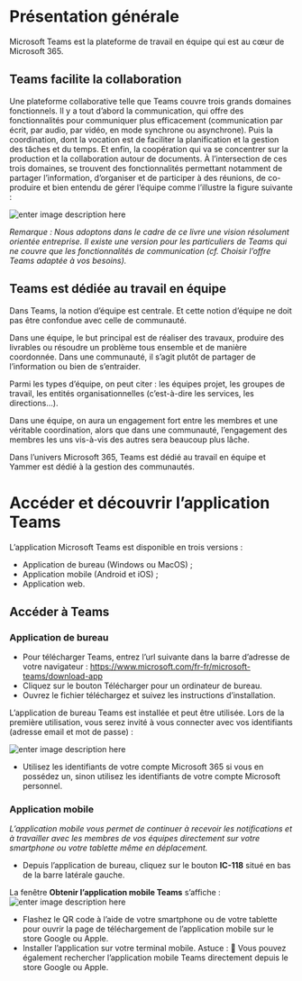 # Présentation générale
Microsoft Teams est la plateforme de travail en équipe qui est au cœur de Microsoft 365. 

## Teams facilite la collaboration
Une plateforme collaborative telle que Teams couvre trois grands domaines fonctionnels.
Il y a tout d’abord la communication, qui offre des fonctionnalités pour communiquer plus efficacement (communication par écrit, par audio, par vidéo, en mode synchrone ou asynchrone). Puis la coordination, dont la vocation est de faciliter la planification et la gestion des tâches et du temps. Et enfin, la coopération qui va se concentrer sur la production et la collaboration autour de documents.
À l’intersection de ces trois domaines, se trouvent des fonctionnalités permettant notamment de partager l’information, d’organiser et de participer à des réunions, de co-produire et bien entendu de gérer l’équipe comme l’illustre la figure suivante :

![enter image description here](https://github.com/maelyo/TestENI/upload/master/Essai/01-RBTEAMS-01.png)

*Remarque : Nous adoptons dans le cadre de ce livre une vision résolument orientée entreprise. Il existe une version pour les particuliers de Teams qui ne couvre que les fonctionnalités de communication (cf. Choisir l’offre Teams adaptée à vos besoins).*
## Teams est dédiée au travail en équipe 
Dans Teams, la notion d’équipe est centrale. Et cette notion d’équipe ne doit pas être confondue avec celle de communauté.

Dans une équipe, le but principal est de réaliser des travaux, produire des livrables ou résoudre un problème tous ensemble et de manière coordonnée. Dans une communauté, il s’agit plutôt de partager de l’information ou bien de s’entraider.

Parmi les types d’équipe, on peut citer : les équipes projet, les groupes de travail, les entités organisationnelles (c’est-à-dire les services, les directions…).

Dans une équipe, on aura un engagement fort entre les membres et une véritable coordination, alors que dans une communauté, l’engagement des membres les uns vis-à-vis des autres sera beaucoup plus lâche.

Dans l’univers Microsoft 365, Teams est dédié au travail en équipe et Yammer est dédié à la gestion des communautés.
# Accéder et découvrir l’application Teams
L’application Microsoft Teams est disponible en trois versions :
 - Application de bureau (Windows ou MacOS) ; 
 - Application mobile (Android et iOS) ; 
 - Application web.
## Accéder à Teams

### Application de bureau

 - 	Pour télécharger Teams, entrez l’url suivante dans la barre d’adresse de votre navigateur : https://www.microsoft.com/fr-fr/microsoft-teams/download-app 
 -	Cliquez sur le bouton Télécharger pour un ordinateur de bureau. 
 -	Ouvrez le fichier téléchargez et suivez les instructions d’installation.

L’application de bureau Teams est installée et peut être utilisée.
Lors de la première utilisation, vous serez invité à vous connecter avec vos identifiants (adresse email et mot de passe) :

![enter image description here](https://github.com/maelyo/TestENI/upload/master/Essai/01-RBTEAMS-06.png)

 - Utilisez les identifiants de votre compte Microsoft 365 si vous en possédez un, sinon utilisez les identifiants de votre compte Microsoft personnel.
### Application mobile
*L’application mobile vous permet de continuer à recevoir les notifications et à travailler avec les membres de vos équipes directement sur votre smartphone ou votre tablette même en déplacement.*
 - Depuis l’application de bureau, cliquez sur le bouton **IC-118** situé en bas de la barre latérale gauche.

La fenêtre **Obtenir l’application mobile Teams** s’affiche :
![enter image description here](https://github.com/maelyo/TestENI/upload/master/Essai/01-RBTEAMS-07.png)

 - Flashez le QR code à l’aide de votre smartphone ou de votre tablette pour ouvrir la page de téléchargement de l’application mobile sur le store Google ou Apple.
 - Installer l’application sur votre terminal mobile.
Astuce : 	Vous pouvez également rechercher l’application mobile Teams directement depuis le store Google ou Apple.


<!--stackedit_data:
eyJoaXN0b3J5IjpbLTE3MTE5MDY2OCw5NDg4MzkyLC0xNzEzMD
g1NTI4XX0=
-->